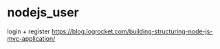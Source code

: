 # nodejs_user
login + register
https://blog.logrocket.com/building-structuring-node-js-mvc-application/
